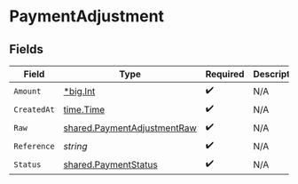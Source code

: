 # PaymentAdjustment


## Fields

| Field                                                                             | Type                                                                              | Required                                                                          | Description                                                                       | Example                                                                           |
| --------------------------------------------------------------------------------- | --------------------------------------------------------------------------------- | --------------------------------------------------------------------------------- | --------------------------------------------------------------------------------- | --------------------------------------------------------------------------------- |
| `Amount`                                                                          | [*big.Int](https://pkg.go.dev/math/big#Int)                                       | :heavy_check_mark:                                                                | N/A                                                                               | 100                                                                               |
| `CreatedAt`                                                                       | [time.Time](https://pkg.go.dev/time#Time)                                         | :heavy_check_mark:                                                                | N/A                                                                               |                                                                                   |
| `Raw`                                                                             | [shared.PaymentAdjustmentRaw](../../../pkg/models/shared/paymentadjustmentraw.md) | :heavy_check_mark:                                                                | N/A                                                                               |                                                                                   |
| `Reference`                                                                       | *string*                                                                          | :heavy_check_mark:                                                                | N/A                                                                               |                                                                                   |
| `Status`                                                                          | [shared.PaymentStatus](../../../pkg/models/shared/paymentstatus.md)               | :heavy_check_mark:                                                                | N/A                                                                               |                                                                                   |